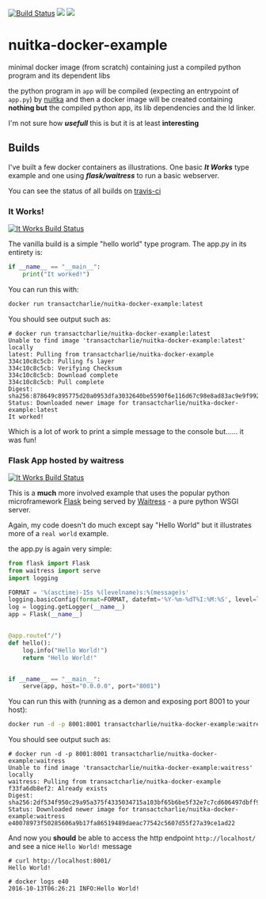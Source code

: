 [![Build Status](https://travis-ci.org/TransactCharlie/nuitka-docker-example.svg?branch=master)](https://travis-ci.org/TransactCharlie/nuitka-docker-example)
[![](https://images.microbadger.com/badges/image/transactcharlie/nuitka-docker-example.svg)](https://microbadger.com/images/transactcharlie/nuitka-docker-example "Get your own image badge on microbadger.com")
[![](https://images.microbadger.com/badges/version/transactcharlie/nuitka-docker-example.svg)](https://microbadger.com/images/transactcharlie/nuitka-docker-example "Get your own version badge on microbadger.com")


# nuitka-docker-example
minimal docker image (from scratch) containing just a compiled python program and its dependent libs

the python program in `app` will be compiled (expecting an entrypoint of `app.py`) by [nuitka](http://nuitka.net/) and then a docker image will be created containing **nothing but** the compiled python app, its lib dependencies and the ld linker.

I'm not sure how ***usefull*** this is but it is at least **interesting**

## Builds
I've built a few docker containers as illustrations. One basic ***It Works*** type example and one using ***flask/waitress*** to run a basic webserver.

You can see the status of all builds on [travis-ci](https://travis-ci.org/TransactCharlie/nuitka-docker-example)

### It Works!

[![It Works Build Status](https://travis-ci.org/TransactCharlie/nuitka-docker-example.svg?branch=master)](https://travis-ci.org/TransactCharlie/nuitka-docker-example)

The vanilla build is a simple "hello world" type program. The app.py in its entirety is:

```python
if __name__ == "__main__":
    print("It worked!")

```

You can run this with:

```bash
docker run transactcharlie/nuitka-docker-example:latest
```

You should see output such as:
```
# docker run transactcharlie/nuitka-docker-example:latest
Unable to find image 'transactcharlie/nuitka-docker-example:latest' locally
latest: Pulling from transactcharlie/nuitka-docker-example
334c10c8c5cb: Pulling fs layer
334c10c8c5cb: Verifying Checksum
334c10c8c5cb: Download complete
334c10c8c5cb: Pull complete
Digest: sha256:878649c895775d20a0953dfa3032640be5590f6e116d67c98e8ad83ac9e9f992
Status: Downloaded newer image for transactcharlie/nuitka-docker-example:latest
It worked!
```

Which is a lot of work to print a simple message to the console but...... it was fun!

### Flask App hosted by waitress

[![It Works Build Status](https://travis-ci.org/TransactCharlie/nuitka-docker-example.svg?branch=waitress)](https://travis-ci.org/TransactCharlie/nuitka-docker-example)

This is a **much** more involved example that uses the popular python microframework [Flask](http://flask.pocoo.org/) being served by [Waitress](http://docs.pylonsproject.org/projects/waitress/en/latest/) - a pure python WSGI server.

Again, my code doesn't do much except say "Hello World" but it illustrates more of a `real world` example.

the app.py is again very simple:

```python
from flask import Flask
from waitress import serve
import logging

FORMAT = '%(asctime)-15s %(levelname)s:%(message)s'
logging.basicConfig(format=FORMAT, datefmt='%Y-%m-%dT%I:%M:%S', level=logging.INFO)
log = logging.getLogger(__name__)
app = Flask(__name__)


@app.route("/")
def hello():
    log.info("Hello World!")
    return "Hello World!"


if __name__ == "__main__":
    serve(app, host="0.0.0.0", port="8001")

```

You can run this with (running as a demon and exposing port 8001 to your host):

```bash
docker run -d -p 8001:8001 transactcharlie/nuitka-docker-example:waitress
```

You should see output such as:
```
# docker run -d -p 8001:8001 transactcharlie/nuitka-docker-example:waitress
Unable to find image 'transactcharlie/nuitka-docker-example:waitress' locally
waitress: Pulling from transactcharlie/nuitka-docker-example
f33fa6db8ef2: Already exists
Digest: sha256:2df534f950c29a95a375f4335034715a103bf65b6be5f32e7c7cd606497dbff9
Status: Downloaded newer image for transactcharlie/nuitka-docker-example:waitress
e40078973f50285606a9b17fa86519489daeac77542c5607d55f27a39ce1ad22
```

And now you **should** be able to access the http endpoint `http://localhost/` and see a nice `Hello World!` message

```
# curl http://localhost:8001/
Hello World!

# docker logs e40
2016-10-13T06:26:21 INFO:Hello World!
```
